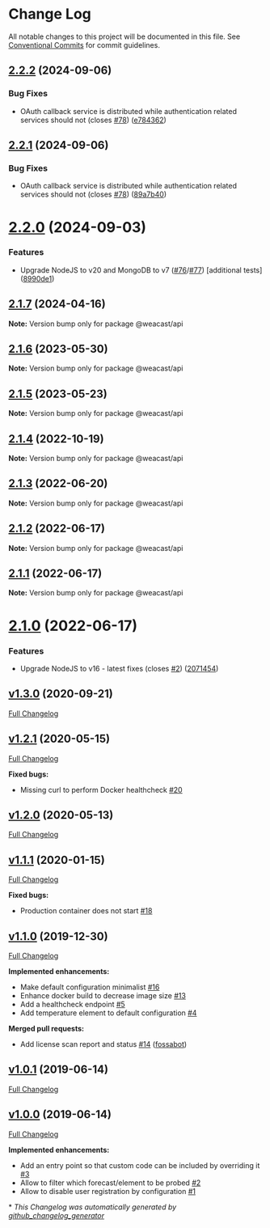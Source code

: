 # Change Log

All notable changes to this project will be documented in this file.
See [Conventional Commits](https://conventionalcommits.org) for commit guidelines.

## [2.2.2](https://github.com/weacast/weacast/compare/v2.2.1...v2.2.2) (2024-09-06)


### Bug Fixes

* OAuth callback service is distributed while authentication related services should not (closes [#78](https://github.com/weacast/weacast/issues/78)) ([e784362](https://github.com/weacast/weacast/commit/e784362a638ededc5fff2b3ed4d3a12aeab163e1))





## [2.2.1](https://github.com/weacast/weacast/compare/v2.2.0...v2.2.1) (2024-09-06)


### Bug Fixes

* OAuth callback service is distributed while authentication related services should not (closes [#78](https://github.com/weacast/weacast/issues/78)) ([89a7b40](https://github.com/weacast/weacast/commit/89a7b40b4f75a61eb5442b6b568c468bca37a486))





# [2.2.0](https://github.com/weacast/weacast/compare/v2.1.7...v2.2.0) (2024-09-03)


### Features

* Upgrade NodeJS to v20 and MongoDB to v7 ([#76](https://github.com/weacast/weacast/issues/76)/[#77](https://github.com/weacast/weacast/issues/77)) [additional tests] ([8990de1](https://github.com/weacast/weacast/commit/8990de121b06f0d01b3299f92168f458330993f6))





## [2.1.7](https://github.com/weacast/weacast/compare/v2.1.6...v2.1.7) (2024-04-16)

**Note:** Version bump only for package @weacast/api





## [2.1.6](https://github.com/weacast/weacast/compare/v2.1.5...v2.1.6) (2023-05-30)

**Note:** Version bump only for package @weacast/api





## [2.1.5](https://github.com/weacast/weacast/compare/v2.1.4...v2.1.5) (2023-05-23)

**Note:** Version bump only for package @weacast/api





## [2.1.4](https://github.com/weacast/weacast/compare/v2.1.3...v2.1.4) (2022-10-19)

**Note:** Version bump only for package @weacast/api





## [2.1.3](https://github.com/weacast/weacast/compare/v2.1.2...v2.1.3) (2022-06-20)

**Note:** Version bump only for package @weacast/api





## [2.1.2](https://github.com/weacast/weacast/compare/v2.1.1...v2.1.2) (2022-06-17)

**Note:** Version bump only for package @weacast/api






## [2.1.1](https://github.com/weacast/weacast/compare/v2.1.0...v2.1.1) (2022-06-17)

**Note:** Version bump only for package @weacast/api

# [2.1.0](https://github.com/weacast/weacast/compare/v2.0.3...v2.1.0) (2022-06-17)

### Features

* Upgrade NodeJS to v16 - latest fixes (closes [#2](https://github.com/weacast/weacast/issues/2)) ([2071454](https://github.com/weacast/weacast/commit/2071454415249f33ad16be37f5672606633250db))

## [v1.3.0](https://github.com/weacast/weacast-api/tree/v1.3.0) (2020-09-21)

[Full Changelog](https://github.com/weacast/weacast-api/compare/v1.2.1...v1.3.0)

## [v1.2.1](https://github.com/weacast/weacast-api/tree/v1.2.1) (2020-05-15)

[Full Changelog](https://github.com/weacast/weacast-api/compare/v1.2.0...v1.2.1)

**Fixed bugs:**

- Missing curl to perform Docker healthcheck [\#20](https://github.com/weacast/weacast-api/issues/20)

## [v1.2.0](https://github.com/weacast/weacast-api/tree/v1.2.0) (2020-05-13)

[Full Changelog](https://github.com/weacast/weacast-api/compare/v1.1.1...v1.2.0)

## [v1.1.1](https://github.com/weacast/weacast-api/tree/v1.1.1) (2020-01-15)

[Full Changelog](https://github.com/weacast/weacast-api/compare/v1.1.0...v1.1.1)

**Fixed bugs:**

- Production container does not start [\#18](https://github.com/weacast/weacast-api/issues/18)

## [v1.1.0](https://github.com/weacast/weacast-api/tree/v1.1.0) (2019-12-30)

[Full Changelog](https://github.com/weacast/weacast-api/compare/v1.0.1...v1.1.0)

**Implemented enhancements:**

- Make default configuration minimalist [\#16](https://github.com/weacast/weacast-api/issues/16)
- Enhance docker build to decrease image size [\#13](https://github.com/weacast/weacast-api/issues/13)
- Add a healthcheck endpoint [\#5](https://github.com/weacast/weacast-api/issues/5)
- Add temperature element to default configuration [\#4](https://github.com/weacast/weacast-api/issues/4)

**Merged pull requests:**

- Add license scan report and status [\#14](https://github.com/weacast/weacast-api/pull/14) ([fossabot](https://github.com/fossabot))

## [v1.0.1](https://github.com/weacast/weacast-api/tree/v1.0.1) (2019-06-14)

[Full Changelog](https://github.com/weacast/weacast-api/compare/v1.0.0...v1.0.1)

## [v1.0.0](https://github.com/weacast/weacast-api/tree/v1.0.0) (2019-06-14)

[Full Changelog](https://github.com/weacast/weacast-api/compare/df4f188610cfaa3644b9ac82920d5effa87ca0bf...v1.0.0)

**Implemented enhancements:**

- Add an entry point so that custom code can be included by overriding it [\#3](https://github.com/weacast/weacast-api/issues/3)
- Allow to filter which forecast/element to be probed [\#2](https://github.com/weacast/weacast-api/issues/2)
- Allow to disable user registration by configuration [\#1](https://github.com/weacast/weacast-api/issues/1)



\* *This Changelog was automatically generated by [github_changelog_generator](https://github.com/skywinder/Github-Changelog-Generator)*
